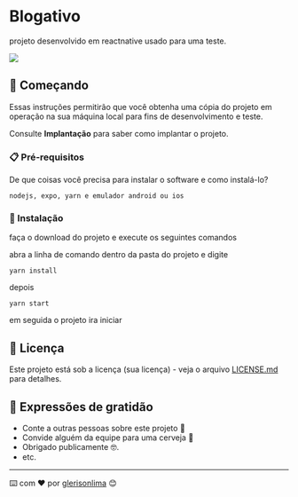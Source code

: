 # Blogativo

projeto desenvolvido em reactnative usado para uma teste.

![](https://user-images.githubusercontent.com/13289584/180912940-48a08f23-b280-4560-a95a-f4cfe27ba785.jpeg)

## 🚀 Começando

Essas instruções permitirão que você obtenha uma cópia do projeto em operação na sua máquina local para fins de desenvolvimento e teste.

Consulte **Implantação** para saber como implantar o projeto.

### 📋 Pré-requisitos

De que coisas você precisa para instalar o software e como instalá-lo?

```
nodejs, expo, yarn e emulador android ou ios
```

### 🔧 Instalação

faça o download do projeto e execute os seguintes comandos 

abra a linha de comando dentro da pasta do projeto e digite

```
yarn install
```

depois

```
yarn start
```

em seguida o projeto ira iniciar

## 📄 Licença

Este projeto está sob a licença (sua licença) - veja o arquivo [LICENSE.md](https://github.com/usuario/projeto/licenca) para detalhes.

## 🎁 Expressões de gratidão

* Conte a outras pessoas sobre este projeto 📢
* Convide alguém da equipe para uma cerveja 🍺 
* Obrigado publicamente 🤓.
* etc.


---
⌨️ com ❤️ por [glerisonlima](https://gist.github.com/glerisonlima) 😊
